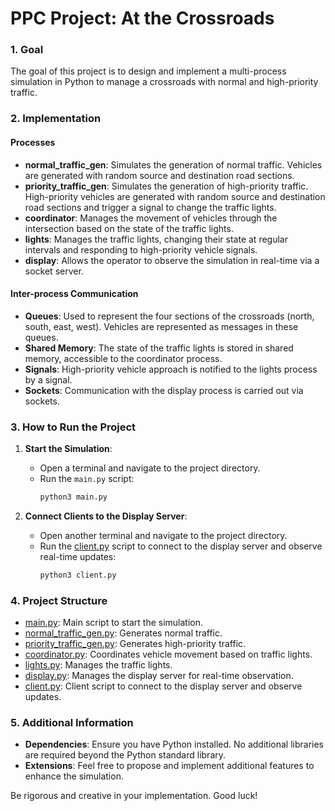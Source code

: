 # PPC Project: At the Crossroads

### 1. Goal
The goal of this project is to design and implement a multi-process simulation in Python to manage a crossroads with normal and high-priority traffic.

### 2. Implementation

#### Processes
- **normal_traffic_gen**: Simulates the generation of normal traffic. Vehicles are generated with random source and destination road sections.
- **priority_traffic_gen**: Simulates the generation of high-priority traffic. High-priority vehicles are generated with random source and destination road sections and trigger a signal to change the traffic lights.
- **coordinator**: Manages the movement of vehicles through the intersection based on the state of the traffic lights.
- **lights**: Manages the traffic lights, changing their state at regular intervals and responding to high-priority vehicle signals.
- **display**: Allows the operator to observe the simulation in real-time via a socket server.

#### Inter-process Communication
- **Queues**: Used to represent the four sections of the crossroads (north, south, east, west). Vehicles are represented as messages in these queues.
- **Shared Memory**: The state of the traffic lights is stored in shared memory, accessible to the coordinator process.
- **Signals**: High-priority vehicle approach is notified to the lights process by a signal.
- **Sockets**: Communication with the display process is carried out via sockets.

### 3. How to Run the Project

1. **Start the Simulation**:
   - Open a terminal and navigate to the project directory.
   - Run the `main.py` script:
     ```sh
     python3 main.py
     ```

2. **Connect Clients to the Display Server**:
   - Open another terminal and navigate to the project directory.
   - Run the [client.py](http://_vscodecontentref_/0) script to connect to the display server and observe real-time updates:
     ```sh
     python3 client.py
     ```

### 4. Project Structure

- [main.py](http://_vscodecontentref_/1): Main script to start the simulation.
- [normal_traffic_gen.py](http://_vscodecontentref_/2): Generates normal traffic.
- [priority_traffic_gen.py](http://_vscodecontentref_/3): Generates high-priority traffic.
- [coordinator.py](http://_vscodecontentref_/4): Coordinates vehicle movement based on traffic lights.
- [lights.py](http://_vscodecontentref_/5): Manages the traffic lights.
- [display.py](http://_vscodecontentref_/6): Manages the display server for real-time observation.
- [client.py](http://_vscodecontentref_/7): Client script to connect to the display server and observe updates.

### 5. Additional Information

- **Dependencies**: Ensure you have Python installed. No additional libraries are required beyond the Python standard library.
- **Extensions**: Feel free to propose and implement additional features to enhance the simulation.

Be rigorous and creative in your implementation. Good luck!
